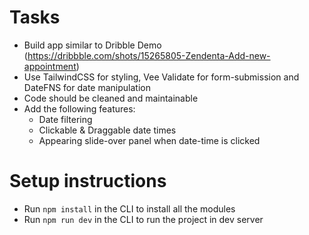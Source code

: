 # Tasks
- Build app similar to Dribble Demo (https://dribbble.com/shots/15265805-Zendenta-Add-new-appointment)
- Use TailwindCSS for styling, Vee Validate for form-submission and DateFNS for date manipulation
- Code should be cleaned and maintainable
- Add the following features:
   - Date filtering
   - Clickable & Draggable date times
   - Appearing slide-over panel when date-time is clicked

# Setup instructions
- Run <code>npm install</code> in the CLI to install all the modules
- Run <code>npm run dev</code> in the CLI to run the project in dev server